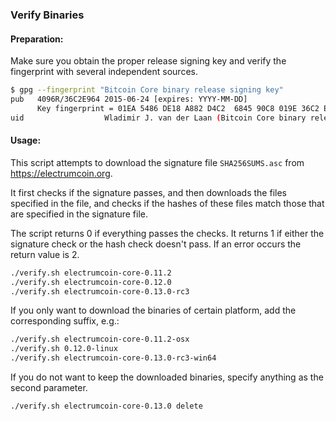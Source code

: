 ### Verify Binaries

#### Preparation:

Make sure you obtain the proper release signing key and verify the fingerprint with several independent sources.

```sh
$ gpg --fingerprint "Bitcoin Core binary release signing key"
pub   4096R/36C2E964 2015-06-24 [expires: YYYY-MM-DD]
      Key fingerprint = 01EA 5486 DE18 A882 D4C2  6845 90C8 019E 36C2 E964
uid                  Wladimir J. van der Laan (Bitcoin Core binary release signing key) <laanwj@gmail.com>
```

#### Usage:

This script attempts to download the signature file `SHA256SUMS.asc` from https://electrumcoin.org.

It first checks if the signature passes, and then downloads the files specified in the file, and checks if the hashes of these files match those that are specified in the signature file.

The script returns 0 if everything passes the checks. It returns 1 if either the signature check or the hash check doesn't pass. If an error occurs the return value is 2.


```sh
./verify.sh electrumcoin-core-0.11.2
./verify.sh electrumcoin-core-0.12.0
./verify.sh electrumcoin-core-0.13.0-rc3
```

If you only want to download the binaries of certain platform, add the corresponding suffix, e.g.:

```sh
./verify.sh electrumcoin-core-0.11.2-osx
./verify.sh 0.12.0-linux
./verify.sh electrumcoin-core-0.13.0-rc3-win64
```

If you do not want to keep the downloaded binaries, specify anything as the second parameter.

```sh
./verify.sh electrumcoin-core-0.13.0 delete
```
